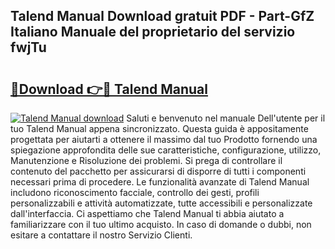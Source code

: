 ## Talend Manual Download gratuit PDF - Part-GfZ Italiano Manuale del proprietario del servizio fwjTu

# <h2><a href="http://dfbghup.blite.top/?on=Talend+Manual">🔗Download 👉🔴 Talend Manual</a></h2>

[![Talend Manual download](https://i.imgur.com/lujVjoI.png)](http://dfbghup.blite.top/?on=Talend+Manual)
Saluti e benvenuto nel manuale Dell'utente per il tuo Talend Manual appena sincronizzato. Questa guida è appositamente progettata per aiutarti a ottenere il massimo dal tuo Prodotto fornendo una spiegazione approfondita delle sue caratteristiche, configurazione, utilizzo, Manutenzione e Risoluzione dei problemi. Si prega di controllare il contenuto del pacchetto per assicurarsi di disporre di tutti i componenti necessari prima di procedere. Le funzionalità avanzate di Talend Manual includono riconoscimento facciale, controllo dei gesti, profili personalizzabili e attività automatizzate, tutte accessibili e personalizzate dall'interfaccia. Ci aspettiamo che Talend Manual ti abbia aiutato a familiarizzare con il tuo ultimo acquisto. In caso di domande o dubbi, non esitare a contattare il nostro Servizio Clienti.
